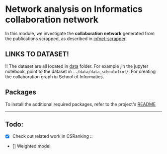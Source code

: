 # Network analysis on Informatics collaboration network
In this module, we investigate the **collaboration network** generated from the publications scrapped, as described in [infnet-scrapper](../infnet-scrapper).

## LINKS TO DATASET!
!! The dataset are all located in [data](../data) folder. For example ,in the jupyter notebook, point to the dataset in `../data/data_schoolofinf/`. For creating the collaboration graph in School of Informatics.

## Packages
To install the additional required packages, refer to the project's [README](../README.md)

---


## Todo:
- [x] Check out related work in CSRanking ::
- [] Weighted model

